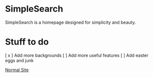 # SimpleSearch
SimpleSearch is a homepage designed for simplicity and beauty. 

# Stuff to do
[ x ] Add more backgrounds
[   ] Add more useful features
[   ] Add easter eggs and junk

[Normal Site](https://n0rmancodes.github.io/simplesearch)
